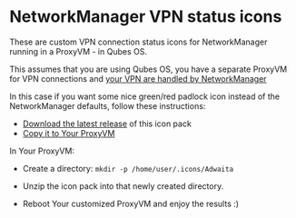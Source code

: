 # NetworkManager VPN status icons

These are custom VPN connection status icons for NetworkManager running in a ProxyVM - in Qubes OS.

This assumes that you are using Qubes OS, you have a separate ProxyVM for VPN connections and [your VPN are handled by NetworkManager](https://www.qubes-os.org/doc/privacy/vpn/)

In this case if you want some nice green/red padlock icon instead of the NetworkManager defaults, follow these instructions:

- [Download the latest release](https://github.com/Zrubi/qubes-artwork-proxy-vpn/archive/master.zip) of this icon pack
- [Copy it to Your ProxyVM](https://www.qubes-os.org/doc/copying-files/)

In Your ProxyVM:

- Create a directory: 
  `mkdir -p /home/user/.icons/Adwaita`

- Unzip the icon pack into that newly created directory.

- Reboot Your customized ProxyVM and enjoy the results :)
